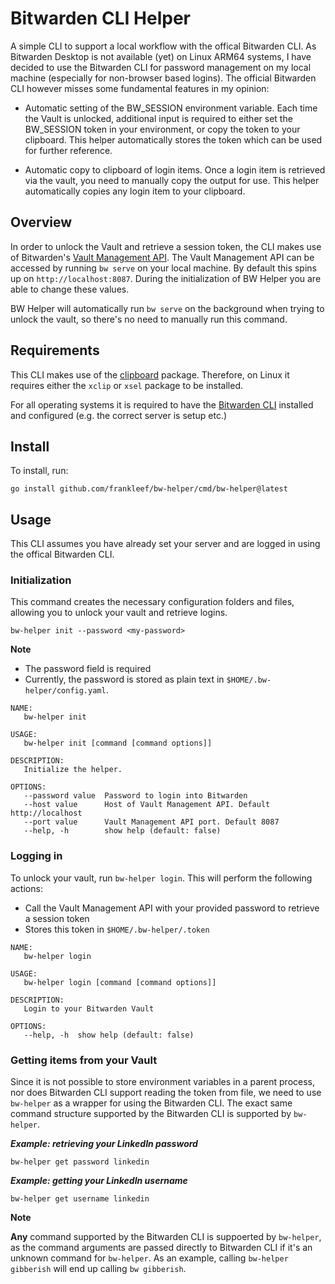 # Bitwarden CLI Helper

A simple CLI to support a local workflow with the offical Bitwarden CLI. As Bitwarden Desktop is not available (yet) on Linux ARM64 systems, I have decided to use the Bitwarden CLI for password management on my local machine (especially for non-browser based logins). The official Bitwarden CLI however misses some fundamental features in my opinion:

* Automatic setting of the BW_SESSION environment variable. Each time the Vault is unlocked, additional input is required to either set the BW_SESSION token in your environment, or copy the token to your clipboard. This helper automatically stores the token which can be used for further reference.

* Automatic copy to clipboard of login items. Once a login item is retrieved via the vault, you need to manually copy the output for use. This helper automatically copies any login item to your clipboard.

## Overview

In order to unlock the Vault and retrieve a session token, the CLI makes use of Bitwarden's [Vault Management API](https://bitwarden.com/help/vault-management-api/). The Vault Management API can be accessed by running `bw serve` on your local machine. By default this spins up on `http://localhost:8087`. During the initialization of BW Helper you are able to change these values.

BW Helper will automatically run `bw serve` on the background when trying to unlock the vault, so there's no need to manually run this command.

## Requirements

This CLI makes use of the [clipboard](https://github.com/atotto/clipboard) package. Therefore, on Linux it requires either the `xclip` or `xsel` package to be installed.

For all operating systems it is required to have the [Bitwarden CLI](https://bitwarden.com/help/cli/) installed and configured (e.g. the correct server is setup etc.)

## Install

To install, run:

`go install github.com/frankleef/bw-helper/cmd/bw-helper@latest`

## Usage

This CLI assumes you have already set your server and are logged in using the offical Bitwarden CLI.

### Initialization

This command creates the necessary configuration folders and files, allowing you to unlock your vault and retrieve logins.

`bw-helper init --password <my-password>`

**Note**
* The password field is required
* Currently, the password is stored as plain text in `$HOME/.bw-helper/config.yaml`.

```
NAME:
   bw-helper init

USAGE:
   bw-helper init [command [command options]] 

DESCRIPTION:
   Initialize the helper.

OPTIONS:
   --password value  Password to login into Bitwarden
   --host value      Host of Vault Management API. Default http://localhost
   --port value      Vault Management API port. Default 8087
   --help, -h        show help (default: false)
```

### Logging in

To unlock your vault, run `bw-helper login`. This will perform the following actions:

* Call the Vault Management API with your provided password to retrieve a session token
* Stores this token in `$HOME/.bw-helper/.token`

```
NAME:
   bw-helper login

USAGE:
   bw-helper login [command [command options]] 

DESCRIPTION:
   Login to your Bitwarden Vault

OPTIONS:
   --help, -h  show help (default: false)

```

### Getting items from your Vault

Since it is not possible to store environment variables in a parent process, nor does Bitwarden CLI support reading the token from file, we need to use `bw-helper` as a wrapper for using the Bitwarden CLI. The exact same command structure supported by the Bitwarden CLI is supported by `bw-helper`.

***Example: retrieving your LinkedIn password***

`bw-helper get password linkedin`

***Example: getting your LinkedIn username***

`bw-helper get username linkedin`

**Note**

**Any** command supported by the Bitwarden CLI is suppoerted by `bw-helper`, as the command arguments are passed directly to Bitwarden CLI if it's an unknown command for `bw-helper`. As an example, calling `bw-helper gibberish` will end up calling `bw gibberish`.